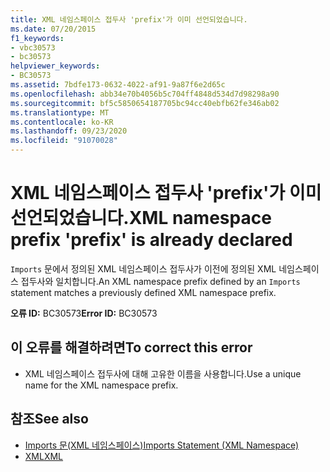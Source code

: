 ```yaml
---
title: XML 네임스페이스 접두사 'prefix'가 이미 선언되었습니다.
ms.date: 07/20/2015
f1_keywords:
- vbc30573
- bc30573
helpviewer_keywords:
- BC30573
ms.assetid: 7bdfe173-0632-4022-af91-9a87f6e2d65c
ms.openlocfilehash: abb34e70b4056b5c704ff4848d534d7d98298a90
ms.sourcegitcommit: bf5c5850654187705bc94cc40ebfb62fe346ab02
ms.translationtype: MT
ms.contentlocale: ko-KR
ms.lasthandoff: 09/23/2020
ms.locfileid: "91070028"
---
```

# <a name="xml-namespace-prefix-prefix-is-already-declared"></a><span data-ttu-id="9e587-102">XML 네임스페이스 접두사 'prefix'가 이미 선언되었습니다.</span><span class="sxs-lookup"><span data-stu-id="9e587-102">XML namespace prefix 'prefix' is already declared</span></span>

<span data-ttu-id="9e587-103">`Imports` 문에서 정의된 XML 네임스페이스 접두사가 이전에 정의된 XML 네임스페이스 접두사와 일치합니다.</span><span class="sxs-lookup"><span data-stu-id="9e587-103">An XML namespace prefix defined by an `Imports` statement matches a previously defined XML namespace prefix.</span></span>  
  
 <span data-ttu-id="9e587-104">**오류 ID:** BC30573</span><span class="sxs-lookup"><span data-stu-id="9e587-104">**Error ID:** BC30573</span></span>  
  
## <a name="to-correct-this-error"></a><span data-ttu-id="9e587-105">이 오류를 해결하려면</span><span class="sxs-lookup"><span data-stu-id="9e587-105">To correct this error</span></span>  
  
- <span data-ttu-id="9e587-106">XML 네임스페이스 접두사에 대해 고유한 이름을 사용합니다.</span><span class="sxs-lookup"><span data-stu-id="9e587-106">Use a unique name for the XML namespace prefix.</span></span>  
  
## <a name="see-also"></a><span data-ttu-id="9e587-107">참조</span><span class="sxs-lookup"><span data-stu-id="9e587-107">See also</span></span>

- [<span data-ttu-id="9e587-108">Imports 문(XML 네임스페이스)</span><span class="sxs-lookup"><span data-stu-id="9e587-108">Imports Statement (XML Namespace)</span></span>](../language-reference/statements/imports-statement-xml-namespace.md)
- [<span data-ttu-id="9e587-109">XML</span><span class="sxs-lookup"><span data-stu-id="9e587-109">XML</span></span>](../programming-guide/language-features/xml/index.md)
